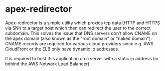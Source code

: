 # apex-redirector


Apex-redirector is a simple utility which proxies tcp data (HTTP and HTTPS via SNI) to a target host which then can redirect the user to the correct subdomain. This solves the issue that DNS servers don't allow CNAME on the apex domain (also known as the "root domain" or "naked domain"). CNAME records are required for various cloud providers since e.g. AWS CloudFront or the ELB only have dynamic ip addresses. 

It is required to host this application on a server with a static ip address (or behind the AWS Network Load Balancer).
